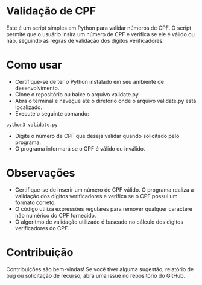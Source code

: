 # Validação de CPF

Este é um script simples em Python para validar números de CPF. O script permite que o usuário insira um número de CPF e verifica se ele é válido ou não, seguindo as regras de validação dos dígitos verificadores.

# Como usar

  - Certifique-se de ter o Python instalado em seu ambiente de desenvolvimento.
  - Clone o repositório ou baixe o arquivo validate.py.
  - Abra o terminal e navegue até o diretório onde o arquivo validate.py está localizado.
  - Execute o seguinte comando:

```shell
python3 validate.py
```
  - Digite o número de CPF que deseja validar quando solicitado pelo programa.
  - O programa informará se o CPF é válido ou inválido.

# Observações

  - Certifique-se de inserir um número de CPF válido. O programa realiza a validação dos dígitos verificadores e verifica se o CPF possui um formato correto.
  - O código utiliza expressões regulares para remover qualquer caractere não numérico do CPF fornecido.
  - O algoritmo de validação utilizado é baseado no cálculo dos dígitos verificadores do CPF.

# Contribuição
Contribuições são bem-vindas! Se você tiver alguma sugestão, relatório de bug ou solicitação de recurso, abra uma issue no repositório do GitHub.
